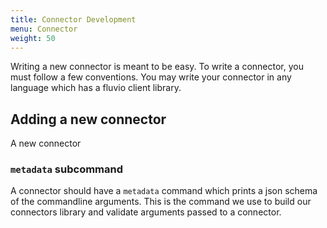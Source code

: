 ```yaml
---
title: Connector Development
menu: Connector
weight: 50
---
```

Writing a new connector is meant to be easy. To write a connector, you must
follow a few conventions. You may write your connector in any language which
has a fluvio client library.

## Adding a new connector

A new connector

### `metadata` subcommand
A connector should have a `metadata` command which prints a json schema of the
commandline arguments. This is the command we use to build our connectors
library and validate arguments passed to a connector.
